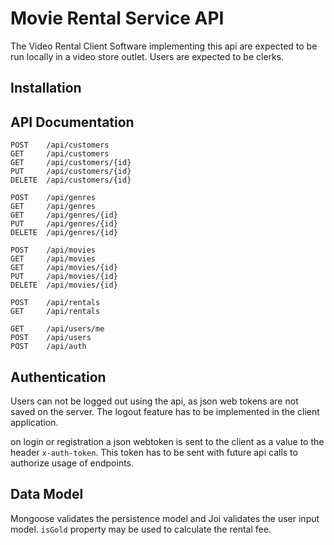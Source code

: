 # Movie Rental Service API
The Video Rental Client Software implementing this api are expected to be run
locally in a video store outlet. Users are expected to be clerks.

## Installation

## API Documentation

    POST    /api/customers
    GET     /api/customers
    GET     /api/customers/{id}
    PUT     /api/customers/{id}
    DELETE  /api/customers/{id}

    POST    /api/genres
    GET     /api/genres
    GET     /api/genres/{id}
    PUT     /api/genres/{id}
    DELETE  /api/genres/{id}

    POST    /api/movies
    GET     /api/movies
    GET     /api/movies/{id}
    PUT     /api/movies/{id}
    DELETE  /api/movies/{id}

    POST    /api/rentals
    GET     /api/rentals

    GET     /api/users/me
    POST    /api/users
    POST    /api/auth




## Authentication
Users can not be logged out using the api, as json web tokens are not saved on
the server. The logout feature has to be implemented in the client application.

on login or registration a json webtoken is sent to the client as a value to the
header `x-auth-token`. This token has to be sent with future api calls to
authorize usage of endpoints.

## Data Model
Mongoose validates the persistence model and Joi validates the user input model.
`isGold` property may be used to calculate the rental fee.
